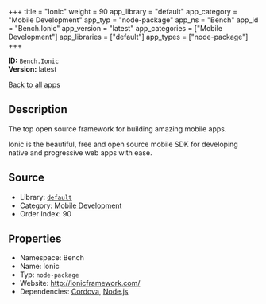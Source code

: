 ﻿+++
title = "Ionic"
weight = 90
app_library = "default"
app_category = "Mobile Development"
app_typ = "node-package"
app_ns = "Bench"
app_id = "Bench.Ionic"
app_version = "latest"
app_categories = ["Mobile Development"]
app_libraries = ["default"]
app_types = ["node-package"]
+++

**ID:** `Bench.Ionic`  
**Version:** latest  
<!--more-->

[Back to all apps](/apps/)

## Description
The top open source framework for building amazing mobile apps.

Ionic is the beautiful, free and open source mobile SDK for developing native and progressive web apps with ease.

## Source

* Library: [`default`](/app_libraries/default)
* Category: [Mobile Development](/app_categories/mobile-development)
* Order Index: 90

## Properties

* Namespace: Bench
* Name: Ionic
* Typ: `node-package`
* Website: <http://ionicframework.com/>
* Dependencies: [Cordova](/apps/Bench.Cordova), [Node.js](/apps/Bench.Node)

